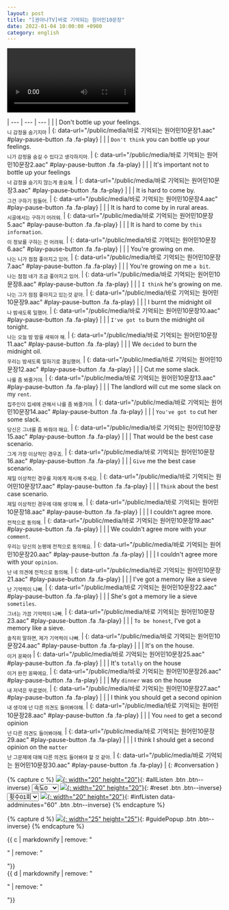 ```yaml
---
layout: post
title: "[권아나TV]바로 기억되는 원어민10문장"
date: 2022-01-04 10:00:00 +0900
category: english
---
```


<div class="video-container">
    <video id="player" class="video-js vjs-default-skin vjs-big-play-centered" data-json="/public/json/권아나TV-바로 기억되는 원어민10문장.json"></video>
</div>

| --- | --- | --- |
| | Don't bottle up your feelings.<br /><sub>니 감정을 숨기지마</sub> | [](#){: data-url="/public/media/바로 기억되는 원어민10문장1.aac" #play-pause-button .fa .fa-play} |
| | ``Don't think`` you can bottle up your feelings.<br /><sub>니가 감정을 숨길 수 있다고 생각하지마.</sub> | [](#){: data-url="/public/media/바로 기억되는 원어민10문장2.aac" #play-pause-button .fa .fa-play} |
| | It's important not to bottle up your feelings<br /><sub>너 감정을 숨기지 않는게 중요해.</sub> | [](#){: data-url="/public/media/바로 기억되는 원어민10문장3.aac" #play-pause-button .fa .fa-play} |
| | It is hard to come by.<br /><sub>그건 구하기 힘들어.</sub> | [](#){: data-url="/public/media/바로 기억되는 원어민10문장4.aac" #play-pause-button .fa .fa-play} |
| | It is hard to come by in rural areas.<br /><sub>시골에서는 구하기 어려워.</sub> | [](#){: data-url="/public/media/바로 기억되는 원어민10문장5.aac" #play-pause-button .fa .fa-play} |
| | It is hard to come by ``this information``.<br /><sub>이 정보를 구하는 건 어려워.</sub> | [](#){: data-url="/public/media/바로 기억되는 원어민10문장6.aac" #play-pause-button .fa .fa-play} |
| | You're growing on me.<br /><sub>나는 니가 점점 좋아지고 있어.</sub> | [](#){: data-url="/public/media/바로 기억되는 원어민10문장7.aac" #play-pause-button .fa .fa-play} |
| | You're growing on me ``a bit``.<br /><sub>나는 점점 네가 조금 좋아지고 있어.</sub> | [](#){: data-url="/public/media/바로 기억되는 원어민10문장8.aac" #play-pause-button .fa .fa-play} |
| | ``I think`` he's growing on me.<br /><sub>나는 그가 점점 좋아지고 있는것 같아.</sub> | [](#){: data-url="/public/media/바로 기억되는 원어민10문장9.aac" #play-pause-button .fa .fa-play} |
| | I burnt the midnight oil<br /><sub>나 밤새도록 일했어.</sub> | [](#){: data-url="/public/media/바로 기억되는 원어민10문장10.aac" #play-pause-button .fa .fa-play} |
| | ``I've got to`` burn the midnight oil tonight.<br /><sub>나는 오늘 밤 밤을 새워야 해.</sub> | [](#){: data-url="/public/media/바로 기억되는 원어민10문장11.aac" #play-pause-button .fa .fa-play} |
| | We ``decided`` to burn the midnight oil.<br /><sub>우리는 밤새도록 일하기로 결심했어.</sub> | [](#){: data-url="/public/media/바로 기억되는 원어민10문장12.aac" #play-pause-button .fa .fa-play} |
| | Cut me some slack.<br /><sub>나를 좀 봐줄거야.</sub> | [](#){: data-url="/public/media/바로 기억되는 원어민10문장13.aac" #play-pause-button .fa .fa-play} |
| | The landlord will cut me some slack on my ``rent``.<br /><sub>집주인이 집세에 관해서 나를 좀 봐줄거야.</sub> | [](#){: data-url="/public/media/바로 기억되는 원어민10문장14.aac" #play-pause-button .fa .fa-play} |
| | ``You've got to`` cut her some slack.<br /><sub>당신은 그녀를 좀 봐줘야 해요.</sub> | [](#){: data-url="/public/media/바로 기억되는 원어민10문장15.aac" #play-pause-button .fa .fa-play} |
| | That would be the best case scenario.<br /><sub>그게 가장 이상적인 경우죠.</sub> | [](#){: data-url="/public/media/바로 기억되는 원어민10문장16.aac" #play-pause-button .fa .fa-play} |
| | ``Give`` me the best case scenario.<br /><sub>제일 이상적인 경우를 저에게 제시해 주세요.</sub> | [](#){: data-url="/public/media/바로 기억되는 원어민10문장17.aac" #play-pause-button .fa .fa-play} |
| | ``Think`` about the best case scenario.<br /><sub>제일 이상적인 경우에 대해 생각해 봐.</sub> | [](#){: data-url="/public/media/바로 기억되는 원어민10문장18.aac" #play-pause-button .fa .fa-play} |
| | I couldn't agree more.<br /><sub>전적으로 동의해.</sub> | [](#){: data-url="/public/media/바로 기억되는 원어민10문장19.aac" #play-pause-button .fa .fa-play} |
| | We couldn't agree more with your ``comment``.<br /><sub>우리는 당신의 논평에 전적으로 동의해요.</sub> | [](#){: data-url="/public/media/바로 기억되는 원어민10문장20.aac" #play-pause-button .fa .fa-play} |
| | I couldn't agree more with your ``opinion``.<br /><sub>난 네 의견에 전적으로 동의해.</sub> | [](#){: data-url="/public/media/바로 기억되는 원어민10문장21.aac" #play-pause-button .fa .fa-play} |
| | I've got a memory like a sieve<br /><sub>난 기억력이 나빠.</sub> | [](#){: data-url="/public/media/바로 기억되는 원어민10문장22.aac" #play-pause-button .fa .fa-play} |
| | She's got a memory lie a sieve ``sometiles``.<br /><sub>그녀는 가끔 기억력이 나빠.</sub> | [](#){: data-url="/public/media/바로 기억되는 원어민10문장23.aac" #play-pause-button .fa .fa-play} |
| | ``To be honest``, I've got a memory like a sieve.<br /><sub>솔직히 말하면, 제가 기억력이 나빠.</sub> | [](#){: data-url="/public/media/바로 기억되는 원어민10문장24.aac" #play-pause-button .fa .fa-play} |
| | It's on the house.<br /><sub>이거 꽁짜야</sub> | [](#){: data-url="/public/media/바로 기억되는 원어민10문장25.aac" #play-pause-button .fa .fa-play} |
| | It's ``totally`` on the house<br /><sub>이거 완전 꽁짜에요.</sub> | [](#){: data-url="/public/media/바로 기억되는 원어민10문장26.aac" #play-pause-button .fa .fa-play} |
| | My ``dinner`` was on the house<br /><sub>내 저녁은 무료였어.</sub> | [](#){: data-url="/public/media/바로 기억되는 원어민10문장27.aac" #play-pause-button .fa .fa-play} |
| | I think you should get a second opinion<br /><sub>내 생각에 넌 다른 의견도 들어봐야해.</sub> | [](#){: data-url="/public/media/바로 기억되는 원어민10문장28.aac" #play-pause-button .fa .fa-play} |
| | You ``need`` to get a second opinion<br /><sub>넌 다른 의견도 들어봐야해.</sub> | [](#){: data-url="/public/media/바로 기억되는 원어민10문장29.aac" #play-pause-button .fa .fa-play} |
| | I think I should get a second opinion on the ``matter``<br /><sub>난 그문제에 대해 다른 의견도 들어봐야 할 것 같아.</sub> | [](#){: data-url="/public/media/바로 기억되는 원어민10문장30.aac" #play-pause-button .fa .fa-play} |
{: #conversation }

{% capture c %}
  [![](/public/icon/sorting-order-button.png){: width="20" height="20"}](#){: #allListen .btn .btn--inverse}
  <select id="playbackspeed">
    <option value="2.0">속도+2</option>
    <option value="1.5">속도+1</option>
    <option value="1.0" selected>속도0</option>
    <option value="0.75">속도-1</option>
    <option value="0.5">속도-2</option>
  </select>
  [![](/public/icon/reset-button.png){: width="20" height="20"}](#){: #reset .btn .btn--inverse}
  <select id="ringsToPlay">
    <option value="1">횟수01회</option>
    <option value="2">횟수02회</option>
    <option value="3">횟수03회</option>
    <option value="4">횟수04회</option>
    <option value="5">횟수05회</option>
    <option value="7">횟수07회</option>
    <option value="10">횟수10회</option>
  </select>
  [![](/public/icon/repeat-button.png){: width="20" height="20"}](#){: #infListen data-addminutes="60" .btn .btn--inverse}
{% endcapture %}

{% capture d %}
[![](/public/icon/open-popup-button.png){: width="25" height="25"}](#){: #guidePopup .btn .btn--inverse}
{% endcapture %}

<div class="bottom-bar">
  <div class="bottom-bar1"></div>
  <div class="bottom-bar2">{{ c | markdownify | remove: "<p>" | remove: "</p>"}}</div>
  <div class="bottom-bar3">{{ d | markdownify | remove: "<p>" | remove: "</p>"}}</div>
</div>